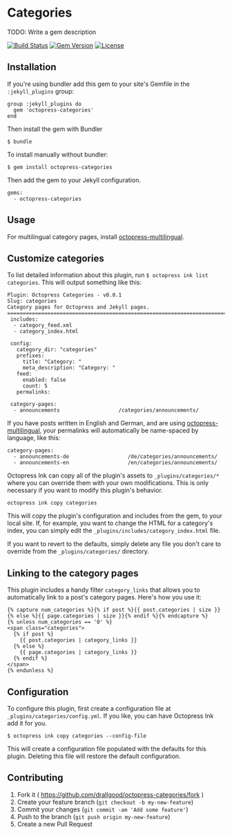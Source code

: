 # Categories

TODO: Write a gem description

[![Build Status](http://img.shields.io/travis/octopress/categories.svg)](https://travis-ci.org/octopress/categories)
[![Gem Version](http://img.shields.io/gem/v/octopress-categories.svg)](https://rubygems.org/gems/octopress-categories)
[![License](http://img.shields.io/:license-mit-blue.svg)](http://octopress.mit-license.org)

## Installation

If you're using bundler add this gem to your site's Gemfile in the `:jekyll_plugins` group:

    group :jekyll_plugins do
      gem 'octopress-categories'
    end

Then install the gem with Bundler

    $ bundle

To install manually without bundler:

    $ gem install octopress-categories

Then add the gem to your Jekyll configuration.

    gems:
      - octopress-categories


## Usage

For multilingual category pages, install [octopress-multilingual](https://github.com/octopress/multilingual).

## Customize categories

To list detailed information about this plugin, run `$ octopress ink list categories`. This will output something like this:

```
Plugin: Octopress Categories - v0.0.1
Slug: categories
Category pages for Octopress and Jekyll pages.
================================================================================
 includes:
  - category_feed.xml
  - category_index.html

 config:
   category_dir: "categories"
   prefixes: 
     title: "Category: "
     meta_description: "Category: "
   feed: 
     enabled: false
     count: 5
   permalinks:

 category-pages:
  - announcements                   /categories/announcements/

```

If you have posts written in English and German, and are using [octopress-multilingual](https://github.com/octopress/multilingual),
your permalinks will automatically be name-spaced by language, like this:

```
category-pages:
  - announcements-de                   /de/categories/announcements/
  - announcements-en                   /en/categories/announcements/
```

Octopress Ink can copy all of the plugin's assets to `_plugins/categories/*` where you can override them with your own modifications. This is
only necessary if you want to modify this plugin's behavior.

```
octopress ink copy categories
```

This will copy the plugin's configuration and includes from the gem, to your local site. If, for example, you want to change the HTML for a category's index, you can simply edit the `_plugins/includes/category_index.html` file.

If you want to revert to the defaults, simply delete any file you don't care to override from the `_plugins/categories/` directory.

## Linking to the category pages

This plugin includes a handy filter `category_links` that allows you to automatically link to a post's category pages.
Here's how you use it:

```
{% capture num_categories %}{% if post %}{{ post.categories | size }}{% else %}{{ page.categories | size }}{% endif %}{% endcapture %}
{% unless num_categories == '0' %}
<span class="categories">
  {% if post %}
    {{ post.categories | category_links }}
  {% else %}
    {{ page.categories | category_links }}
  {% endif %}
</span>
{% endunless %}

```

## Configuration

To configure this plugin, first create a configuration file at `_plugins/categories/config.yml`. If you like, you can have Octopress Ink add it for you.

```
$ octopress ink copy categories --config-file
```

This will create a configuration file populated with the defaults for this plugin. Deleting this file will restore the default configuration.

## Contributing

1. Fork it ( https://github.com/drallgood/octopress-categories/fork )
2. Create your feature branch (`git checkout -b my-new-feature`)
3. Commit your changes (`git commit -am 'Add some feature'`)
4. Push to the branch (`git push origin my-new-feature`)
5. Create a new Pull Request
